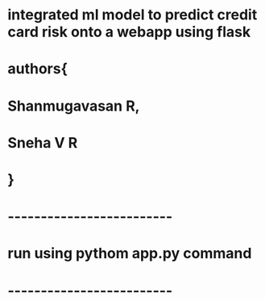 # integrated ml model to predict credit card risk onto a webapp using flask

# authors{
# Shanmugavasan R,
# Sneha V R
# }
# -------------------------
# run using pythom app.py command
# -------------------------
